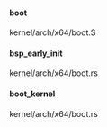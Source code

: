 #### boot

kernel/arch/x64/boot.S

#### bsp_early_init

kernel/arch/x64/boot.rs

#### boot_kernel

kernel/arch/x64/boot.rs